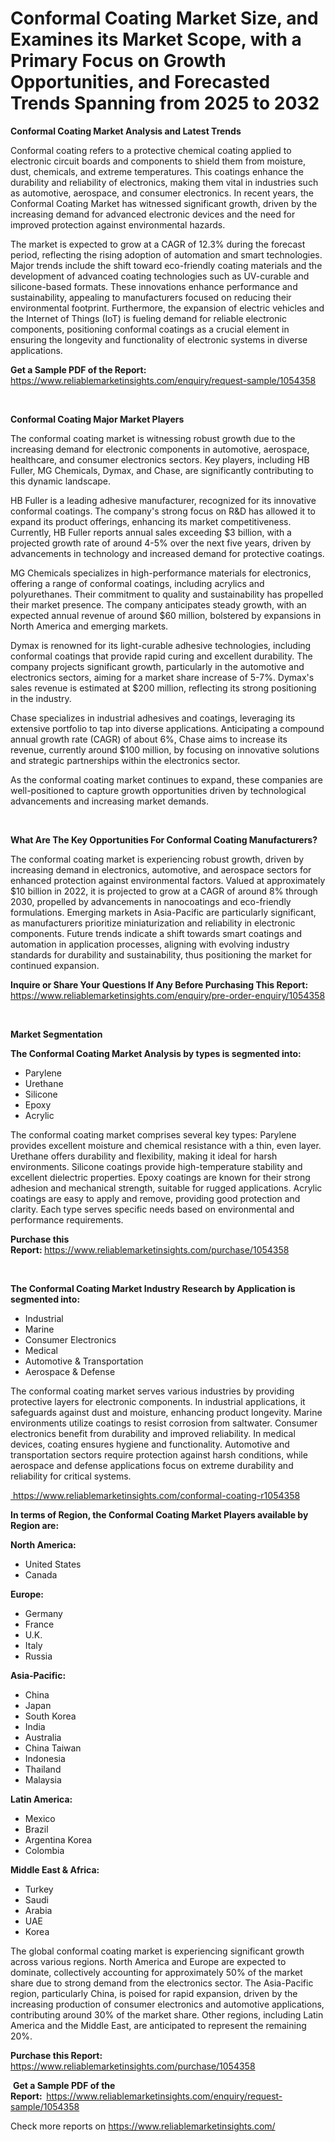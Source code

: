 <p><h1>Conformal Coating Market Size, and Examines its Market Scope, with a Primary Focus on Growth Opportunities, and Forecasted Trends Spanning from 2025 to 2032</h1></p><p><strong>Conformal Coating Market Analysis and Latest Trends</strong></p>
<p><p>Conformal coating refers to a protective chemical coating applied to electronic circuit boards and components to shield them from moisture, dust, chemicals, and extreme temperatures. This coatings enhance the durability and reliability of electronics, making them vital in industries such as automotive, aerospace, and consumer electronics. In recent years, the Conformal Coating Market has witnessed significant growth, driven by the increasing demand for advanced electronic devices and the need for improved protection against environmental hazards.</p><p>The market is expected to grow at a CAGR of 12.3% during the forecast period, reflecting the rising adoption of automation and smart technologies. Major trends include the shift toward eco-friendly coating materials and the development of advanced coating technologies such as UV-curable and silicone-based formats. These innovations enhance performance and sustainability, appealing to manufacturers focused on reducing their environmental footprint. Furthermore, the expansion of electric vehicles and the Internet of Things (IoT) is fueling demand for reliable electronic components, positioning conformal coatings as a crucial element in ensuring the longevity and functionality of electronic systems in diverse applications.</p></p>
<p><strong>Get a Sample PDF of the Report:&nbsp;</strong> <a href="https://www.reliablemarketinsights.com/enquiry/request-sample/1054358?utm_campaign=2240&utm_medium=2&utm_source=Github&utm_content=ia&utm_term=31032025&utm_id=conformal-coating">https://www.reliablemarketinsights.com/enquiry/request-sample/1054358</a></p>
<p>&nbsp;</p>
<p><strong>Conformal Coating Major Market Players</strong></p>
<p><p>The conformal coating market is witnessing robust growth due to the increasing demand for electronic components in automotive, aerospace, healthcare, and consumer electronics sectors. Key players, including HB Fuller, MG Chemicals, Dymax, and Chase, are significantly contributing to this dynamic landscape.</p><p>HB Fuller is a leading adhesive manufacturer, recognized for its innovative conformal coatings. The company's strong focus on R&D has allowed it to expand its product offerings, enhancing its market competitiveness. Currently, HB Fuller reports annual sales exceeding $3 billion, with a projected growth rate of around 4-5% over the next five years, driven by advancements in technology and increased demand for protective coatings.</p><p>MG Chemicals specializes in high-performance materials for electronics, offering a range of conformal coatings, including acrylics and polyurethanes. Their commitment to quality and sustainability has propelled their market presence. The company anticipates steady growth, with an expected annual revenue of around $60 million, bolstered by expansions in North America and emerging markets.</p><p>Dymax is renowned for its light-curable adhesive technologies, including conformal coatings that provide rapid curing and excellent durability. The company projects significant growth, particularly in the automotive and electronics sectors, aiming for a market share increase of 5-7%. Dymax's sales revenue is estimated at $200 million, reflecting its strong positioning in the industry.</p><p>Chase specializes in industrial adhesives and coatings, leveraging its extensive portfolio to tap into diverse applications. Anticipating a compound annual growth rate (CAGR) of about 6%, Chase aims to increase its revenue, currently around $100 million, by focusing on innovative solutions and strategic partnerships within the electronics sector.</p><p>As the conformal coating market continues to expand, these companies are well-positioned to capture growth opportunities driven by technological advancements and increasing market demands.</p></p>
<p>&nbsp;</p>
<p><strong>What Are The Key Opportunities For Conformal Coating Manufacturers?</strong></p>
<p><p>The conformal coating market is experiencing robust growth, driven by increasing demand in electronics, automotive, and aerospace sectors for enhanced protection against environmental factors. Valued at approximately $10 billion in 2022, it is projected to grow at a CAGR of around 8% through 2030, propelled by advancements in nanocoatings and eco-friendly formulations. Emerging markets in Asia-Pacific are particularly significant, as manufacturers prioritize miniaturization and reliability in electronic components. Future trends indicate a shift towards smart coatings and automation in application processes, aligning with evolving industry standards for durability and sustainability, thus positioning the market for continued expansion.</p></p>
<p><strong>Inquire or Share Your Questions If Any Before Purchasing This Report:</strong> <a href="https://www.reliablemarketinsights.com/enquiry/pre-order-enquiry/1054358?utm_campaign=2240&utm_medium=2&utm_source=Github&utm_content=ia&utm_term=31032025&utm_id=conformal-coating">https://www.reliablemarketinsights.com/enquiry/pre-order-enquiry/1054358</a></p>
<p>&nbsp;</p>
<p><strong>Market Segmentation</strong></p>
<p><strong>The Conformal Coating Market Analysis by types is segmented into:</strong></p>
<p><ul><li>Parylene</li><li>Urethane</li><li>Silicone</li><li>Epoxy</li><li>Acrylic</li></ul></p>
<p><p>The conformal coating market comprises several key types: Parylene provides excellent moisture and chemical resistance with a thin, even layer. Urethane offers durability and flexibility, making it ideal for harsh environments. Silicone coatings provide high-temperature stability and excellent dielectric properties. Epoxy coatings are known for their strong adhesion and mechanical strength, suitable for rugged applications. Acrylic coatings are easy to apply and remove, providing good protection and clarity. Each type serves specific needs based on environmental and performance requirements.</p></p>
<p><strong>Purchase this Report:&nbsp;</strong><a href="https://www.reliablemarketinsights.com/purchase/1054358?utm_campaign=2240&utm_medium=2&utm_source=Github&utm_content=ia&utm_term=31032025&utm_id=conformal-coating">https://www.reliablemarketinsights.com/purchase/1054358</a></p>
<p>&nbsp;</p>
<p><strong>The Conformal Coating Market Industry Research by Application is segmented into:</strong></p>
<p><ul><li>Industrial</li><li>Marine</li><li>Consumer Electronics</li><li>Medical</li><li>Automotive & Transportation</li><li>Aerospace & Defense</li></ul></p>
<p><p>The conformal coating market serves various industries by providing protective layers for electronic components. In industrial applications, it safeguards against dust and moisture, enhancing product longevity. Marine environments utilize coatings to resist corrosion from saltwater. Consumer electronics benefit from durability and improved reliability. In medical devices, coating ensures hygiene and functionality. Automotive and transportation sectors require protection against harsh conditions, while aerospace and defense applications focus on extreme durability and reliability for critical systems.</p></p>
<p><a href="https://www.reliablemarketinsights.com/conformal-coating-r1054358?utm_campaign=2240&utm_medium=2&utm_source=Github&utm_content=ia&utm_term=31032025&utm_id=conformal-coating">&nbsp;https://www.reliablemarketinsights.com/conformal-coating-r1054358</a></p>
<p><strong>In terms of Region, the Conformal Coating Market Players available by Region are:</strong></p>
<p>
    <p> <strong> North America: </strong>
        <ul>
            <li>United States</li>
            <li>Canada</li>
        </ul>
        </p> 
    <p> <strong> Europe: </strong>
        <ul>
            <li>Germany</li>
            <li>France</li>
            <li>U.K.</li>
            <li>Italy</li>
            <li>Russia</li>
        </ul>
        </p> 
    <p> <strong> Asia-Pacific: </strong>
        <ul>
            <li>China</li>
            <li>Japan</li>
            <li>South Korea</li>
            <li>India</li>
            <li>Australia</li>
            <li>China Taiwan</li>
            <li>Indonesia</li>
            <li>Thailand</li>
            <li>Malaysia</li>
        </ul>
        </p> 
    <p> <strong> Latin America: </strong>
        <ul>
            <li>Mexico</li>
            <li>Brazil</li>
            <li>Argentina Korea</li>
            <li>Colombia</li>
        </ul>
        </p> 
    <p> <strong> Middle East & Africa: </strong>
        <ul>
            <li>Turkey</li>
            <li>Saudi</li>
            <li>Arabia</li>
            <li>UAE</li>
            <li>Korea</li>
        </ul>
    </p>
    </p>
<p><p>The global conformal coating market is experiencing significant growth across various regions. North America and Europe are expected to dominate, collectively accounting for approximately 50% of the market share due to strong demand from the electronics sector. The Asia-Pacific region, particularly China, is poised for rapid expansion, driven by the increasing production of consumer electronics and automotive applications, contributing around 30% of the market share. Other regions, including Latin America and the Middle East, are anticipated to represent the remaining 20%.</p></p>
<p><strong>Purchase this Report: </strong><a href="https://www.reliablemarketinsights.com/purchase/1054358?utm_campaign=2240&utm_medium=2&utm_source=Github&utm_content=ia&utm_term=31032025&utm_id=conformal-coating">https://www.reliablemarketinsights.com/purchase/1054358</a></p>
<p>&nbsp;<strong>Get a Sample PDF of the Report:&nbsp;&nbsp;</strong><a href="https://www.reliablemarketinsights.com/enquiry/request-sample/1054358?utm_campaign=2240&utm_medium=2&utm_source=Github&utm_content=ia&utm_term=31032025&utm_id=conformal-coating">https://www.reliablemarketinsights.com/enquiry/request-sample/1054358</a></p>
<p><strong></strong></p>
<p>Check more reports on <a href="https://www.reliablemarketinsights.com/?utm_campaign=2240&utm_medium=2&utm_source=Github&utm_content=ia&utm_term=31032025&utm_id=conformal-coating">https://www.reliablemarketinsights.com/</a></p>